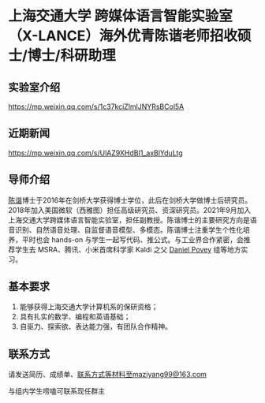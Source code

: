 # 上海交通大学 跨媒体语言智能实验室（X-LANCE）海外优青陈谐老师招收硕士/博士/科研助理

## 实验室介绍

https://mp.weixin.qq.com/s/1c37kciZlmlJNYRsBCol5A

## 近期新闻

https://mp.weixin.qq.com/s/UlAZ9XHdBI1_axBlYduLtg

## 导师介绍

[陈谐](https://scholar.google.com.hk/citations?hl=zh-CN&user=d6u01FkAAAAJ)博士于2016年在剑桥大学获得博士学位，此后在剑桥大学做博士后研究员。2018年加入美国微软（西雅图）担任高级研究员、资深研究员。2021年9月加入上海交通大学跨媒体语言智能实验室，担任副教授。陈谐博士的主要研究方向是语音识别、自然语音处理、自监督语音模型、多模态。陈谐博士注重学生个性化培养，平时也会 hands-on 与学生一起写代码、推公式。与工业界合作紧密，会推荐学生去 MSRA、腾讯、小米首席科学家 Kaldi 之父 [Daniel Povey](https://scholar.google.com/citations?user=y_-5FWAAAAAJ&hl=zh-CN) 组等地方实习。

## 基本要求

1. 能够获得上海交通大学计算机系的保研资格； 
2. 具有扎实的数学、编程和英语基础；
3. 自驱力、探索欲、表达能力强，有团队合作精神。

## 联系方式

请发送简历、成绩单、联系方式等材料至maziyang99@163.com

与组内学生唠嗑可联系现任群主

